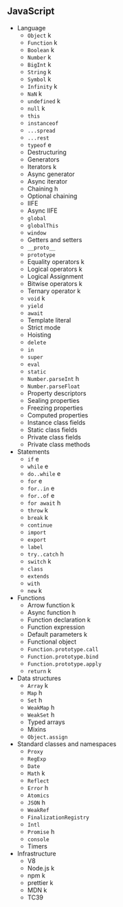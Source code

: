 ## JavaScript

- Language
  - `Object` k
  - `Function` k
  - `Boolean` k
  - `Number` k
  - `BigInt` k
  - `String` k
  - `Symbol` k
  - `Infinity` k
  - `NaN` k
  - `undefined` k
  - `null` k
  - `this`
  - `instanceof`
  - `...spread`
  - `...rest`
  - `typeof` e
  - Destructuring
  - Generators
  - Iterators k
  - Async generator
  - Async iterator
  - Chaining h
  - Optional chaining
  - IIFE
  - Async IIFE
  - `global`
  - `globalThis`
  - `window`
  - Getters and setters
  - `__proto__`
  - `prototype`
  - Equality operators k
  - Logical operators k
  - Logical Assignment
  - Bitwise operators k
  - Ternary operator k
  - `void` k
  - `yield`
  - `await`
  - Template literal
  - Strict mode
  - Hoisting
  - `delete`
  - `in`
  - `super`
  - `eval`
  - `static`
  - `Number.parseInt` h
  - `Number.parseFloat`
  - Property descriptors
  - Sealing properties
  - Freezing properties
  - Computed properties
  - Instance class fields
  - Static class fields
  - Private class fields
  - Private class methods
- Statements
  - `if` e
  - `while` e
  - `do..while` e
  - `for` e
  - `for..in` e
  - `for..of` e
  - `for await` h
  - `throw` k
  - `break` k
  - `continue`
  - `import`
  - `export`
  - `label`
  - `try..catch` h
  - `switch` k
  - `class`
  - `extends`
  - `with`
  - `new` k
- Functions
  - Arrow function k
  - Async function h
  - Function declaration k
  - Function expression
  - Default parameters k
  - Functional object
  - `Function.prototype.call`
  - `Function.prototype.bind`
  - `Function.prototype.apply`
  - `return` k
- Data structures
  - `Array` k
  - `Map` h
  - `Set` h
  - `WeakMap` h
  - `WeakSet` h
  - Typed arrays
  - Mixins
  - `Object.assign`
- Standard classes and namespaces
  - `Proxy`
  - `RegExp`
  - `Date`
  - `Math` k
  - `Reflect`
  - `Error` h
  - `Atomics`
  - `JSON` h
  - `WeakRef`
  - `FinalizationRegistry`
  - `Intl`
  - `Promise` h
  - `console`
  - Timers
- Infrastructure
  - V8
  - Node.js k
  - npm k
  - prettier k
  - MDN k
  - TC39
